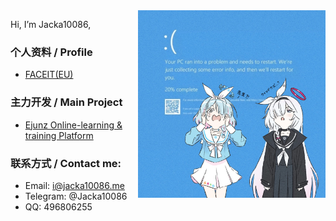 <img align="right" src="image.jpg" width="300px" />

Hi, I’m Jacka10086,

### 个人资料 / Profile
- [FACEIT(EU)](https://faceittracker.net/players/Jacka1-)

### 主力开发 / Main Project
- [Ejunz Online-learning & training Platform](https://github.com/ejunz-dev/Ejunz)

### 联系方式 / Contact me:
- Email: i@jacka10086.me
- Telegram: @Jacka10086
- QQ: 496806255
